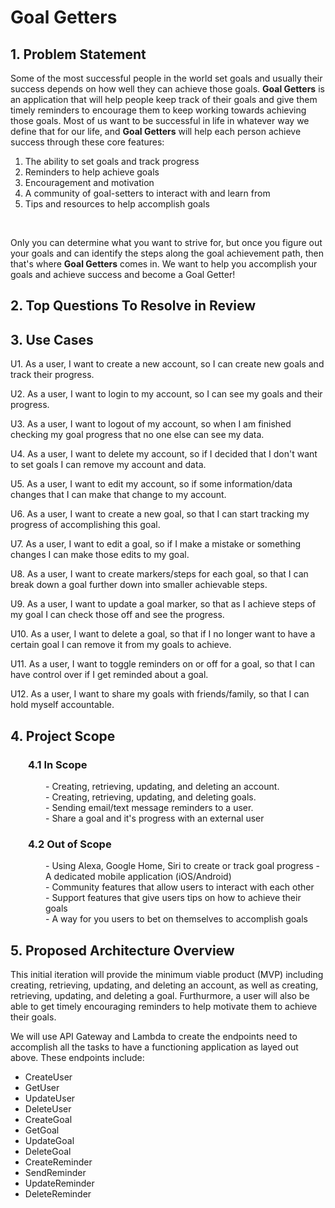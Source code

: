 # Goal Getters

## 1. Problem Statement  

Some of the most successful people in the world set goals and usually their success depends on how well they can achieve those goals. **Goal Getters** is an application that will help people keep track of their goals and give them timely reminders to encourage them to keep working towards achieving those goals. Most of us want to be successful in life in whatever way we define that for our life, and **Goal Getters** will help each person achieve success through these core features:
</br>

1. The ability to set goals and track progress
2. Reminders to help achieve goals
3. Encouragement and motivation
4. A community of goal-setters to interact with and learn from
5. Tips and resources to help accomplish goals
</br>

Only you can determine what you want to strive for, but once you figure out your goals and can identify the steps along the goal achievement path, then that's where **Goal Getters** comes in. We want to help you accomplish your goals and achieve success and become a Goal Getter!

## 2. Top Questions To Resolve in Review

## 3. Use Cases

U1. As a user, I want to create a new account, so I can create new goals and track their progress.

U2. As a user, I want to login to my account, so I can see my goals and their progress.

U3. As a user, I want to logout of my account, so when I am finished checking my goal progress that no one else can see my data.

U4. As a user, I want to delete my account, so if I decided that I don't want to set goals I can remove my account and data.

U5. As a user, I want to edit my account, so if some information/data changes that I can make that change to my account.

U6. As a user, I want to create a new goal, so that I can start tracking my progress of accomplishing this goal.

U7. As a user, I want to edit a goal, so if I make a mistake or something changes I can make those edits to my goal.

U8. As a user, I want to create markers/steps for each goal, so that I can break down a goal further down into smaller achievable steps.

U9. As a user, I want to update a goal marker, so that as I achieve steps of my goal I can check those off and see the progress.

U10. As a user, I want to delete a goal, so that if I no longer want to have a certain goal I can remove it from my goals to achieve.

U11. As a user, I want to toggle reminders on or off for a goal, so that I can have control over if I get reminded about a goal.

U12. As a user, I want to share my goals with friends/family, so that I can hold myself accountable.

## 4. Project Scope

<div class="move2">
    <h3>4.1 In Scope</h3>
    <div class="move2">
    - Creating, retrieving, updating, and deleting an account. </br>
    - Creating, retrieving, updating, and deleting goals. </br>
    - Sending email/text message reminders to a user. </br>
    - Share a goal and it's progress with an external user </br>
    </div>
    <h3>4.2 Out of Scope</h3>
    <div class="move2">
    - Using Alexa, Google Home, Siri to create or track goal progress
    - A dedicated mobile application (iOS/Android) </br>
    - Community features that allow users to interact with each other</br>
    - Support features that give users tips on how to achieve their goals</br>
    - A way for you users to bet on themselves to accomplish goals</br>
    </div>
</div>

## 5. Proposed Architecture Overview

This initial iteration will provide the minimum viable product (MVP) including creating, retrieving, updating, and deleting an account, as well as creating, retrieving, updating, and deleting a goal. Furthurmore, a user will also be able to get timely encouraging reminders to help motivate them to achieve their goals.

We will use API Gateway and Lambda to create the endpoints need to accomplish all the tasks to have a functioning application as layed out above. These endpoints include:

- CreateUser
- GetUser
- UpdateUser
- DeleteUser
- CreateGoal
- GetGoal
- UpdateGoal
- DeleteGoal
- CreateReminder
- SendReminder
- UpdateReminder
- DeleteReminder

<style>
    .move2 {
        margin-left: 2em;
    }
</style>
